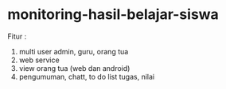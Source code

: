 # monitoring-hasil-belajar-siswa
Fitur :
1. multi user admin, guru, orang tua
2. web service
3. view orang tua (web dan android)
4. pengumuman, chatt, to do list tugas, nilai
